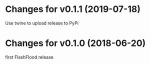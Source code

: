 # Changes for v0.1.1 (2019-07-18)
Use twine to upload release to PyPi

# Changes for v0.1.0 (2018-06-20)
first FlashFlood release
